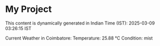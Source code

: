 # My Project

This content is dynamically generated in Indian Time (IST): 2025-03-09 03:26:15 IST


Current Weather in Coimbatore:
Temperature: 25.88 °C
Condition: mist
